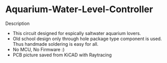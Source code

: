 # Aquarium-Water-Level-Controller

Description

* This circuit designed for espically saltwater aquarium lovers.
* Old school design only through hole package type component is used. Thus handmade soldering is easy for all.
* No MCU, No Firmware :)
* PCB picture saved from KiCAD with Raytracing

